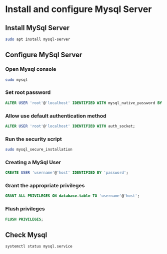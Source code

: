 # Install and configure Mysql Server




## Install MySql Server
```bash
sudo apt install mysql-server
```

## Configure MySql Server

### Open Mysql console
```bash
sudo mysql
```

### Set root password
```sql
ALTER USER 'root'@'localhost' IDENTIFIED WITH mysql_native_password BY 'password';
```
### Allow use default authentication method
```sql
ALTER USER 'root'@'localhost' IDENTIFIED WITH auth_socket;
```
### Run the security script
```bash
sudo mysql_secure_installation
```
### Creating a MySql User
```sql
CREATE USER 'username'@'host' IDENTIFIED BY 'password';
```
### Grant the appropriate privileges
```sql
GRANT ALL PRIVILEGES ON database.table TO 'username'@'host';
```
### Flush privileges
```sql
FLUSH PRIVILEGES;
```

## Check Mysql

```bash
systemctl status mysql.service
``` 



